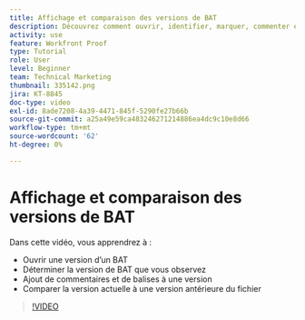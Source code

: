 ```yaml
---
title: Affichage et comparaison des versions de BAT
description: Découvrez comment ouvrir, identifier, marquer, commenter et comparer des versions de BAT dans [!DNL  Workfront].
activity: use
feature: Workfront Proof
type: Tutorial
role: User
level: Beginner
team: Technical Marketing
thumbnail: 335142.png
jira: KT-8845
doc-type: video
exl-id: 8ade7208-4a39-4471-845f-5290fe27b66b
source-git-commit: a25a49e59ca483246271214886ea4dc9c10e8d66
workflow-type: tm+mt
source-wordcount: '62'
ht-degree: 0%

---
```


# Affichage et comparaison des versions de BAT

Dans cette vidéo, vous apprendrez à :

* Ouvrir une version d’un BAT
* Déterminer la version de BAT que vous observez
* Ajout de commentaires et de balises à une version
* Comparer la version actuelle à une version antérieure du fichier

>[!VIDEO](https://video.tv.adobe.com/v/335142/?quality=12&learn=on)

<!--
## Learn more
* Compare proofs
-->

